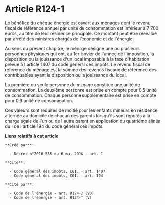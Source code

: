 # Article R124-1

Le bénéfice du chèque énergie est ouvert aux ménages dont le revenu fiscal de référence annuel par unité de consommation est
inférieur à 7 700 euros, au titre de leur résidence principale. Ce montant peut être réévalué par arrêté des ministres
chargés de l'économie et de l'énergie.

Au sens du présent chapitre, le ménage désigne une ou plusieurs personnes physiques qui ont, au 1er janvier de l'année de
l'imposition, la disposition ou la jouissance d'un local imposable à la taxe d'habitation prévue à l'article 1407 du code
général des impôts. Le revenu fiscal de référence du ménage est la somme des revenus fiscaux de référence des contribuables
ayant la disposition ou la jouissance du local.

La première ou seule personne du ménage constitue une unité de consommation. La deuxième personne est prise en compte pour
0,5 unité de consommation. Chaque personne supplémentaire est prise en compte pour 0,3 unité de consommation.

Ces valeurs sont réduites de moitié pour les enfants mineurs en résidence alternée au domicile de chacun des parents
lorsqu'ils sont réputés à la charge égale de l'un ou de l'autre parent en application du quatrième alinéa du I de l'article
194 du code général des impôts.

**Liens relatifs à cet article**

	**Créé par**:

	  - Décret n°2016-555 du 6 mai 2016 - art. 1

	**Cite**:

	  - Code général des impôts, CGI. - art. 1407
	  - Code général des impôts, CGI. - art. 194

	**Cité par**:

	  - Code de l'énergie - art. R124-2 (VD)
	  - Code de l'énergie - art. R124-7 (V)
